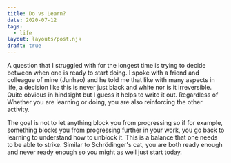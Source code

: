```yaml
---
title: Do vs Learn?
date: 2020-07-12
tags:
  - life
layout: layouts/post.njk
draft: true
---
```

A question that I struggled with for the longest time is trying to decide between when one is ready to start doing. I spoke with a friend and colleague of mine (Junhao) and he told me that like with many aspects in life, a decision like this is never just black and white nor is it irreversible. Quite obvious in hindsight but I guess it helps to write it out. Regardless of Whether you are learning or doing, you are also reinforcing the other activity.

The goal is not to let anything block you from progressing so if for example, something blocks you from progressing further in your work, you go back to learning to understand how to unblock it. This is a balance that one needs to be able to strike. Similar to Schrödinger's cat, you are both ready enough and never ready enough so you might as well just start today.
